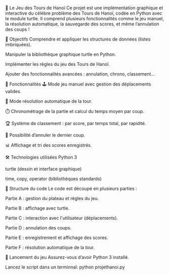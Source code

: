 🧠 Le Jeu des Tours de Hanoï
Ce projet est une implémentation graphique et interactive du célèbre problème des Tours de Hanoï, codée en Python avec le module turtle. Il comprend plusieurs fonctionnalités comme le jeu manuel, la résolution automatique, la sauvegarde des scores, et même l’annulation des coups !

🎯 Objectifs
Comprendre et appliquer les structures de données (listes imbriquées).

Manipuler la bibliothèque graphique turtle en Python.

Implémenter les règles du jeu des Tours de Hanoï.

Ajouter des fonctionnalités avancées : annulation, chrono, classement...

🧱 Fonctionnalités
🕹️ Mode jeu manuel avec gestion des déplacements valides.

🤖 Mode résolution automatique de la tour.

⏱️ Chronométrage de la partie et calcul du temps moyen par coup.

🏆 Système de classement : par score, par temps total, par rapidité.

🔄 Possibilité d’annuler le dernier coup.

📊 Affichage et tri des scores enregistrés.

🛠️ Technologies utilisées
Python 3

turtle (dessin et interface graphique)

time, copy, operator (bibliothèques standards)

📁 Structure du code
Le code est découpé en plusieurs parties :

Partie A : gestion du plateau et règles du jeu.

Partie B : affichage avec turtle.

Partie C : interaction avec l'utilisateur (déplacements).

Partie D : annulation des coups.

Partie E : enregistrement et affichage des scores.

Partie F : résolution automatique de la tour.

🔄 Lancement du jeu
Assurez-vous d’avoir Python 3 installé.

Lancez le script dans un terminnal:
python projethanoi.py
